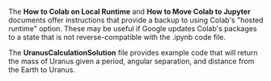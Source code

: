 The **How to Colab on Local Runtime** and **How to Move Colab to Jupyter** documents offer instructions that provide a backup to using Colab's "hosted runtime" option. These may be useful if Google updates Colab's packages to a state that is not reverse-compatible with the .ipynb code file.

The **UranusCalculationSolution** file provides example code that will return the mass of Uranus given a period, angular separation, and distance from the Earth to Uranus. 

